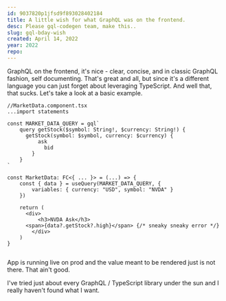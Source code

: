 ```yaml
---
id: 9037820p1jfsd9f893028402184
title: A little wish for what GraphQL was on the frontend.
desc: Please gql-codegen team, make this..
slug: gql-bday-wish
created: April 14, 2022
year: 2022
repo:
---
```


GraphQL on the frontend, it's nice - clear, concise, and in classic GraphQL fashion, self documenting.
That's great and all, but since it's a different language you can just forget about leveraging TypeScript.
And well that, that sucks. Let's take a look at a basic example.

```typescriptreact
//MarketData.component.tsx
...import statements

const MARKET_DATA_QUERY = gql`
	query getStock($symbol: String!, $currency: String!) {
	  getStock(symbol: $symbol, currency: $currency) {
		  ask
			bid
		}
	}
`

const MarketData: FC<{ ... }> = (...) => {
	const { data } = useQuery(MARKET_DATA_QUERY, {
		variables: { currency: "USD", symbol: "NVDA" }
	})

	return (
	  <div>
		  <h3>NVDA Ask</h3>
      <span>{data?.getStock?.high}</span> {/* sneaky sneaky error */}
		</div>
	)
}


```

App is running live on prod and the value meant to be rendered just is not there. That ain't good.

I've tried just about every GraphQL / TypeScript library under the sun and I really haven't found what I want.

